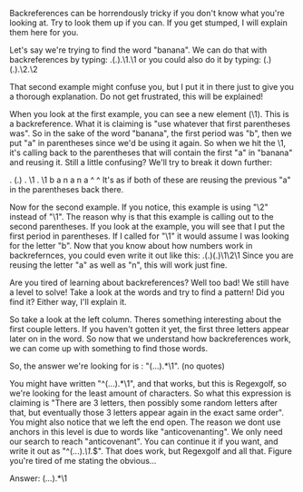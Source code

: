 Backreferences can be horrendously tricky if you don't know what you're looking at. Try to look them up if you can. If you get stumped, I will explain them here for you.

Let's say we're trying to find the word "banana". We can do that with backreferences by typing:
.(.).\1.\1
or you could also do it by typing:
(.)(.).\2.\2

That second example might confuse you, but I put it in there just to give you a thorough explanation. Do not get frustrated, this will be explained!

When you look at the first example, you can see a new element (\1). This is a backreference. What it is claiming is "use whatever that first parentheses was". So in the sake of the word "banana", the first period was "b", then we put "a" in parentheses since we'd be using it again. So when we hit the \1, it's calling back to the parentheses that will contain the first "a" in "banana" and reusing it. Still a little confusing? We'll try to break it down further:

. (.) .  \1 .  \1
b  a  n  a  n  a
         ^     ^
    It's as if both of these are reusing the previous "a" in the parentheses back there.

Now for the second example. If you notice, this example is using "\2" instead of "\1". The reason why is that this example is calling out to the second parentheses. If you look at the example, you will see that I put the first period in parentheses. If I called for "\1" it would assume I was looking for the letter "b". Now that you know about how numbers work in backrefernces, you could even write it out like this:
.(.)(.)\1\2\1
Since you are reusing the letter "a" as well as "n", this will work just fine.

Are you tired of learning about backreferences? Well too bad! We still have a level to solve! Take a look at the words and try to find a pattern! Did you find it? Either way, I'll explain it.

So take a look at the left column. Theres something interesting about the first couple letters. If you haven't gotten it yet, the first three letters appear later on in the word. So now that we understand how backreferences work, we can come up with something to find those words.

So, the answer we're looking for is : "(...).*\1". (no quotes)

You might have written "^(...).\*\1", and that works, but this is Regexgolf, so we're looking for the least amount of characters. So what this expression is claiming is "There are 3 letters, then possibly some random letters after that, but eventually those 3 letters appear again in the exact same order". You might also notice that we left the end open. The reason we dont use anchors in this level is due to words like "anticovenanting". We only need our search to reach "anticovenant". You can continue it if you want, and write it out as "^(...).*\1.*$". That does work, but Regexgolf and all that. Figure you're tired of me stating the obvious...

Answer: (...).*\1
